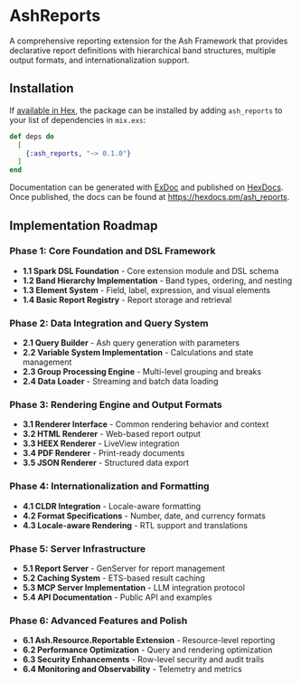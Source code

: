 # AshReports

A comprehensive reporting extension for the Ash Framework that provides declarative report definitions with hierarchical band structures, multiple output formats, and internationalization support.

## Installation

If [available in Hex](https://hex.pm/docs/publish), the package can be installed
by adding `ash_reports` to your list of dependencies in `mix.exs`:

```elixir
def deps do
  [
    {:ash_reports, "~> 0.1.0"}
  ]
end
```

Documentation can be generated with [ExDoc](https://github.com/elixir-lang/ex_doc)
and published on [HexDocs](https://hexdocs.pm). Once published, the docs can
be found at <https://hexdocs.pm/ash_reports>.

## Implementation Roadmap

### Phase 1: Core Foundation and DSL Framework
- **1.1 Spark DSL Foundation** - Core extension module and DSL schema
- **1.2 Band Hierarchy Implementation** - Band types, ordering, and nesting
- **1.3 Element System** - Field, label, expression, and visual elements
- **1.4 Basic Report Registry** - Report storage and retrieval

### Phase 2: Data Integration and Query System
- **2.1 Query Builder** - Ash query generation with parameters
- **2.2 Variable System Implementation** - Calculations and state management
- **2.3 Group Processing Engine** - Multi-level grouping and breaks
- **2.4 Data Loader** - Streaming and batch data loading

### Phase 3: Rendering Engine and Output Formats
- **3.1 Renderer Interface** - Common rendering behavior and context
- **3.2 HTML Renderer** - Web-based report output
- **3.3 HEEX Renderer** - LiveView integration
- **3.4 PDF Renderer** - Print-ready documents
- **3.5 JSON Renderer** - Structured data export

### Phase 4: Internationalization and Formatting
- **4.1 CLDR Integration** - Locale-aware formatting
- **4.2 Format Specifications** - Number, date, and currency formats
- **4.3 Locale-aware Rendering** - RTL support and translations

### Phase 5: Server Infrastructure
- **5.1 Report Server** - GenServer for report management
- **5.2 Caching System** - ETS-based result caching
- **5.3 MCP Server Implementation** - LLM integration protocol
- **5.4 API Documentation** - Public API and examples

### Phase 6: Advanced Features and Polish
- **6.1 Ash.Resource.Reportable Extension** - Resource-level reporting
- **6.2 Performance Optimization** - Query and rendering optimization
- **6.3 Security Enhancements** - Row-level security and audit trails
- **6.4 Monitoring and Observability** - Telemetry and metrics

